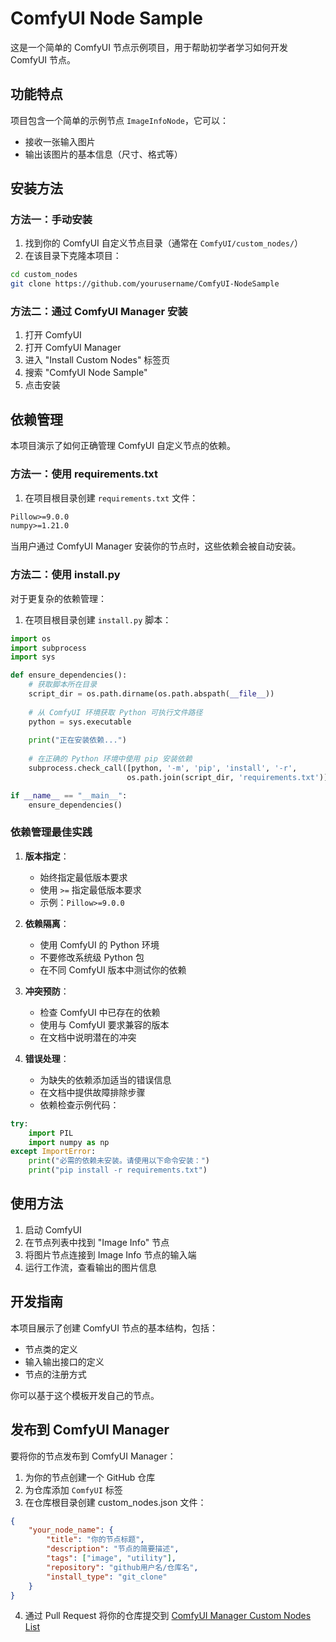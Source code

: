 # ComfyUI Node Sample

这是一个简单的 ComfyUI 节点示例项目，用于帮助初学者学习如何开发 ComfyUI 节点。

## 功能特点

项目包含一个简单的示例节点 `ImageInfoNode`，它可以：
- 接收一张输入图片
- 输出该图片的基本信息（尺寸、格式等）

## 安装方法

### 方法一：手动安装
1. 找到你的 ComfyUI 自定义节点目录（通常在 `ComfyUI/custom_nodes/`）
2. 在该目录下克隆本项目：
```bash
cd custom_nodes
git clone https://github.com/yourusername/ComfyUI-NodeSample
```

### 方法二：通过 ComfyUI Manager 安装
1. 打开 ComfyUI
2. 打开 ComfyUI Manager
3. 进入 "Install Custom Nodes" 标签页
4. 搜索 "ComfyUI Node Sample"
5. 点击安装

## 依赖管理

本项目演示了如何正确管理 ComfyUI 自定义节点的依赖。

### 方法一：使用 requirements.txt
1. 在项目根目录创建 `requirements.txt` 文件：
```txt
Pillow>=9.0.0
numpy>=1.21.0
```
当用户通过 ComfyUI Manager 安装你的节点时，这些依赖会被自动安装。

### 方法二：使用 install.py
对于更复杂的依赖管理：

1. 在项目根目录创建 `install.py` 脚本：
```python
import os
import subprocess
import sys

def ensure_dependencies():
    # 获取脚本所在目录
    script_dir = os.path.dirname(os.path.abspath(__file__))
    
    # 从 ComfyUI 环境获取 Python 可执行文件路径
    python = sys.executable
    
    print("正在安装依赖...")
    
    # 在正确的 Python 环境中使用 pip 安装依赖
    subprocess.check_call([python, '-m', 'pip', 'install', '-r', 
                          os.path.join(script_dir, 'requirements.txt')])

if __name__ == "__main__":
    ensure_dependencies()
```

### 依赖管理最佳实践
1. **版本指定**：
   - 始终指定最低版本要求
   - 使用 `>=` 指定最低版本要求
   - 示例：`Pillow>=9.0.0`

2. **依赖隔离**：
   - 使用 ComfyUI 的 Python 环境
   - 不要修改系统级 Python 包
   - 在不同 ComfyUI 版本中测试你的依赖

3. **冲突预防**：
   - 检查 ComfyUI 中已存在的依赖
   - 使用与 ComfyUI 要求兼容的版本
   - 在文档中说明潜在的冲突

4. **错误处理**：
   - 为缺失的依赖添加适当的错误信息
   - 在文档中提供故障排除步骤
   - 依赖检查示例代码：
```python
try:
    import PIL
    import numpy as np
except ImportError:
    print("必需的依赖未安装。请使用以下命令安装：")
    print("pip install -r requirements.txt")
```

## 使用方法

1. 启动 ComfyUI
2. 在节点列表中找到 "Image Info" 节点
3. 将图片节点连接到 Image Info 节点的输入端
4. 运行工作流，查看输出的图片信息

## 开发指南

本项目展示了创建 ComfyUI 节点的基本结构，包括：
- 节点类的定义
- 输入输出接口的定义
- 节点的注册方式

你可以基于这个模板开发自己的节点。

## 发布到 ComfyUI Manager

要将你的节点发布到 ComfyUI Manager：

1. 为你的节点创建一个 GitHub 仓库
2. 为仓库添加 `ComfyUI` 标签
3. 在仓库根目录创建 custom_nodes.json 文件：
```json
{
    "your_node_name": {
        "title": "你的节点标题",
        "description": "节点的简要描述",
        "tags": ["image", "utility"],
        "repository": "github用户名/仓库名",
        "install_type": "git_clone"
    }
}
```
4. 通过 Pull Request 将你的仓库提交到 [ComfyUI Manager Custom Nodes List](https://github.com/ltdrdata/ComfyUI-Manager/blob/main/custom-node-list.json) 